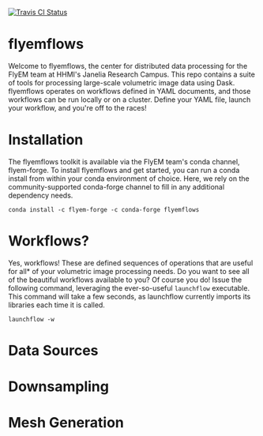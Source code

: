 [![Travis CI Status](https://travis-ci.com/stuarteberg/flyemflows.svg?branch=master)](https://travis-ci.com/stuarteberg/flyemflows)

flyemflows
==========
Welcome to flyemflows, the center for distributed data processing for the FlyEM team at HHMI's Janelia Research Campus. This repo contains a suite of tools for processing large-scale volumetric image data using Dask. flyemflows operates on workflows defined in YAML documents, and those workflows can be run locally or on a cluster. Define your YAML file, launch your workflow, and you're off to the races!

Installation
==========
The flyemflows toolkit is available via the FlyEM team's conda channel, flyem-forge. To install flyemflows and get started, you can run a conda install from within your conda environment of choice. Here, we rely on the community-supported conda-forge channel to fill in any additional dependency needs.

`conda install -c flyem-forge -c conda-forge flyemflows`

Workflows?
==========
Yes, workflows! These are defined sequences of operations that are useful for all* of your volumetric image processing needs. Do you want to see all of the beautiful workflows available to you? Of course you do! Issue the following command, leveraging the ever-so-useful `launchflow` executable. This command will take a few seconds, as launchflow currently imports its libraries each time it is called.

`launchflow -w`

Data Sources
==========

Downsampling
==========

Mesh Generation
==========

